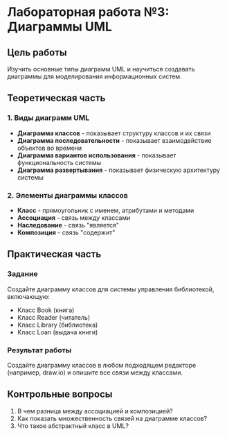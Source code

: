 # Лабораторная работа №3: Диаграммы UML

## Цель работы
Изучить основные типы диаграмм UML и научиться создавать диаграммы для моделирования информационных систем.

## Теоретическая часть

### 1. Виды диаграмм UML
- **Диаграмма классов** - показывает структуру классов и их связи
- **Диаграмма последовательности** - показывает взаимодействие объектов во времени
- **Диаграмма вариантов использования** - показывает функциональность системы
- **Диаграмма развертывания** - показывает физическую архитектуру системы

### 2. Элементы диаграммы классов
- **Класс** - прямоугольник с именем, атрибутами и методами
- **Ассоциация** - связь между классами
- **Наследование** - связь "является"
- **Композиция** - связь "содержит"

## Практическая часть

### Задание
Создайте диаграмму классов для системы управления библиотекой, включающую:
- Класс Book (книга)
- Класс Reader (читатель)
- Класс Library (библиотека)
- Класс Loan (выдача книги)

### Результат работы
Создайте диаграмму классов в любом подходящем редакторе (например, draw.io) и опишите все связи между классами.

## Контрольные вопросы
1. В чем разница между ассоциацией и композицией?
2. Как показать множественность связей на диаграмме классов?
3. Что такое абстрактный класс в UML?
